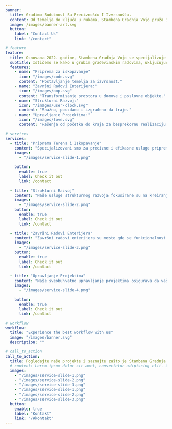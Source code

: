 ```yaml
---
banner:
  title: Gradimo Budućnost Sa Preciznošću I Izvrsnošću.
  content: Od temelja do ključa u rukama, Stambena Gradnja Vojo pruža izuzetne rezultate za stambene i komercijalne projekte.
  image: /images/banner-art.svg
  button:
    label: "Contact Us"
    link: "/contact"

# feature
feature:
  title: Osnovana 2022. godine, Stambena Gradnja Vojo se specijalizuje za visokokvalitetnu stambenu i komercijalnu izgradnju. Naša posvećenost preciznosti, pouzdanosti i dugoročnoj saradnji osigurava da svaki projekat bude završen na vreme i premašuje očekivanja.
  subtitle: Ističemo se kako u grubim građevinskim radovima, uključujući iskopavanja, vodovodne instalacije i temelje, tako i u završnim radovima poput elektroinstalacija, malterisanja i enterijerskog dizajna. Stručnost našeg tima osigurava da svaki projekat, od temelja do ključa u rukama, bude završen prema najvišim standardima.
  features:
    - name: "Priprema za iskopavanje"
      icon: "/images/code.svg"
      content: "Postavljanje temelja za izvrsnost."
    - name: "Završni Radovi Enterijera:"
      icon: "/images/oop.svg"
      content: "Transformisanje prostora u domove i poslovne objekte."
    - name: "Strukturni Razvoj:"
      icon: "/images/user-clock.svg"
      content: "Snažno, pouzdano i izgrađeno da traje."
    - name: "Upravljanje Projektima:"
      icon: "/images/love.svg"
      content: "Rešenja od početka do kraja za besprekornu realizaciju."

# services
services:
  - title: "Priprema Terena i Iskopavanje"
    content: "Specijalizovani smo za precizne i efikasne usluge pripreme terena i iskopavanja. Od pripreme lokacije do kopanja temelja, osiguravamo da svaki projekat započne na stabilnim i sigurnim osnovama. Naš tim koristi najsavremeniju mehanizaciju i pridržava se strogih bezbednosnih standarda kako bi obezbedio izvrsnost u svakom koraku."
    images:
      - "/images/service-slide-1.png"

    button:
      enable: true
      label: Check it out
      link: /contact

  - title: "Strukturni Razvoj"
    content: "Naše usluge strukturnog razvoja fokusirane su na kreiranje pouzdanih konstrukcija koje odolevaju testu vremena. Bilo da se radi o čeličnim strukturama, zidanju ili armirano-betonskim sistemima, projektujemo i gradimo sa posebnom pažnjom na detalje, osiguravajući trajnost i usklađenost sa industrijskim standardima."
    images:
      - "/images/service-slide-2.png"
    button:
      enable: true
      label: Check it out
      link: /contact

  - title: "Završni Radovi Enterijera"
    content: "Završni radovi enterijera su mesto gde se funkcionalnost susreće sa elegancijom. Pružamo stručne usluge malterisanja, farbanja, elektroinstalacija i HVAC sistema. Naši vešti profesionalci rade na ostvarivanju vaše vizije, kreirajući prostore koji su podjednako lepi koliko i praktični."
    images:
      - "/images/service-slide-3.png"
    button:
      enable: true
      label: Check it out
      link: /contact

  - title: "Upravljanje Projektima"
    content: "Naše sveobuhvatno upravljanje projektima osigurava da vaši građevinski ciljevi budu ostvareni na vreme i u okviru budžeta. Od početnog planiranja do konačne primopredaje, nadgledamo svaki detalj, koordinišemo timove i resurse kako bismo isporučili vrhunske rezultate uz minimalan stres za vas."
    images:
      - "/images/service-slide-4.png"

    button:
      enable: true
      label: Check it out
      link: /contact

# workflow
workflow:
  title: "Experience the best workflow with us"
  image: "/images/banner.svg"
  description: ""

# call_to_action
call_to_action:
  title: Pogledajte naše projekte i saznajte zašto je Stambena Gradnja Vojo pouzdano ime u građevinskoj industriji.
  # content: Lorem ipsum dolor sit amet, consectetur adipiscing elit. Consequat tristique eget amet, tempus eu at consecttur.
  images:
    - "/images/service-slide-1.png"
    - "/images/service-slide-2.png"
    - "/images/service-slide-3.png"
    - "/images/service-slide-1.png"
    - "/images/service-slide-2.png"
    - "/images/service-slide-3.png"
  button:
    enable: true
    label: "Kontakt"
    link: "/#kontakt"
---
```

